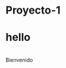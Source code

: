 # Proyecto-1

<!DOCTYPE HTML>
<html>
<body>
   <h1> hello </h1>
  <br> Bienvenido 
    </body>
   </html>
